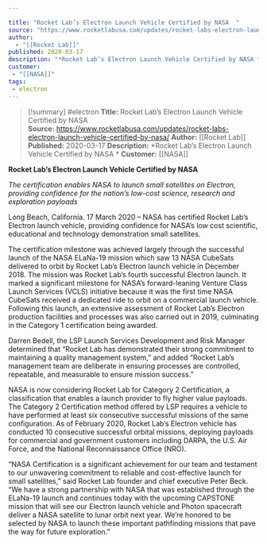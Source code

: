 ```yaml
---

title: "Rocket Lab’s Electron Launch Vehicle Certified by NASA  "
source: "https://www.rocketlabusa.com/updates/rocket-labs-electron-launch-vehicle-certified-by-nasa/"
author:
  - "[[Rocket Lab]]"
published: 2020-03-17
description: "*Rocket Lab’s Electron Launch Vehicle Certified by NASA *"
customer:
 - "[[NASA]]"
tags:
 - electron
---
```

>[!summary]
#electron
**Title:** Rocket Lab’s Electron Launch Vehicle Certified by NASA  
**Source:** https://www.rocketlabusa.com/updates/rocket-labs-electron-launch-vehicle-certified-by-nasa/
**Author:** [[Rocket Lab]]
**Published:** 2020-03-17
**Description:** *Rocket Lab’s Electron Launch Vehicle Certified by NASA *
**Customer:** [[NASA]]

**Rocket Lab’s Electron Launch Vehicle Certified by NASA** 

*The certification enables NASA to launch small satellites on Electron, providing confidence for the nation’s low-cost science, research and exploration payloads*

Long Beach, California. 17 March 2020 – NASA has certified Rocket Lab’s Electron launch vehicle, providing confidence for NASA’s low cost scientific, educational and technology demonstration small satellites.

The certification milestone was achieved largely through the successful launch of the NASA ELaNa-19 mission which saw 13 NASA CubeSats delivered to orbit by Rocket Lab’s Electron launch vehicle in December 2018. The mission was Rocket Lab’s fourth successful Electron launch. It marked a significant milestone for NASA’s forward-leaning Venture Class Launch Services (VCLS) initiative because it was the first time NASA CubeSats received a dedicated ride to orbit on a commercial launch vehicle. Following this launch, an extensive assessment of Rocket Lab’s Electron production facilities and processes was also carried out in 2019, culminating in the Category 1 certification being awarded.

Darren Bedell, the LSP Launch Services Development and Risk Manager determined that “Rocket Lab has demonstrated their strong commitment to maintaining a quality management system,” and added “Rocket Lab’s management team are deliberate in ensuring processes are controlled, repeatable, and measurable to ensure mission success.”

NASA is now considering Rocket Lab for Category 2 Certification, a classification that enables a launch provider to fly higher value payloads. The Category 2 Certification method offered by LSP requires a vehicle to have performed at least six consecutive successful missions of the same configuration. As of February 2020, Rocket Lab’s Electron vehicle has conducted 10 consecutive successful orbital missions, deploying payloads for commercial and government customers including DARPA, the U.S. Air Force, and the National Reconnaissance Office (NRO).

“NASA Certification is a significant achievement for our team and testament to our unwavering commitment to reliable and cost-effective launch for small satellites,” said Rocket Lab founder and chief executive Peter Beck. “We have a strong partnership with NASA that was established through the ELaNa-19 launch and continues today with the upcoming CAPSTONE mission that will see our Electron launch vehicle and Photon spacecraft deliver a NASA satellite to lunar orbit next year. We’re honored to be selected by NASA to launch these important pathfinding missions that pave the way for future exploration.”